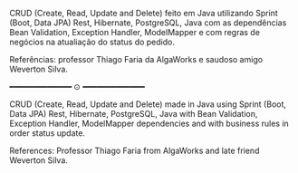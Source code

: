 CRUD (Create, Read, Update and Delete) feito em Java utilizando Sprint (Boot, Data JPA) Rest, Hibernate, PostgreSQL, Java com as dependências Bean Validation, Exception Handler, ModelMapper e com regras de negócios na atualiação do status do pedido.


Referências: professor Thiago Faria da AlgaWorks e saudoso amigo Weverton Silva.



━━━━━━━━━━━━━ ⊙ ━━━━━━━━━━━━━



CRUD (Create, Read, Update and Delete) made in Java using Sprint (Boot, Data JPA) Rest, Hibernate, PostgreSQL, Java with Bean Validation, Exception Handler, ModelMapper dependencies and with business rules in order status update.


References: Professor Thiago Faria from AlgaWorks and late friend Weverton Silva.